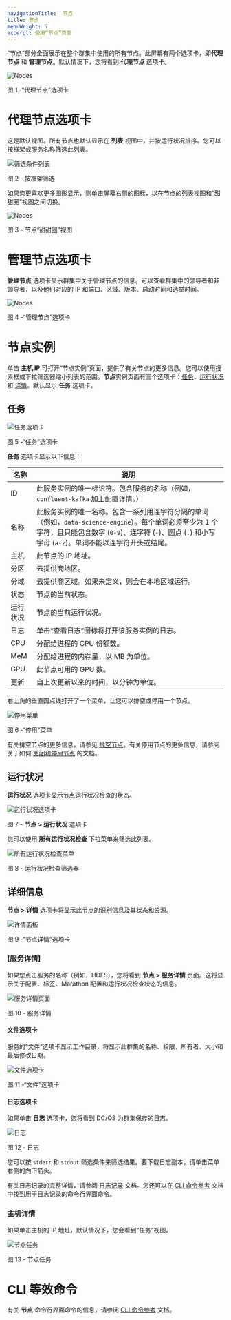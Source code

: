```yaml
---
navigationTitle:  节点
title: 节点
menuWeight: 5
excerpt: 使用“节点”页面
---
```


“节点”部分全面展示在整个群集中使用的所有节点。此屏幕有两个选项卡，即**代理节点** 和 **管理节点**。默认情况下，您将看到 **代理节点** 选项卡。

![Nodes](/mesosphere/dcos/cn/2.1/img/nodes-ee-dcos-1-12.png)

图 1 -“代理节点”选项卡

# 代理节点选项卡
这是默认视图。所有节点也默认显示在 **列表** 视图中，并按运行状况排序。您可以按框架或服务名称筛选此列表。

![筛选条件列表](/mesosphere/dcos/cn/2.1/img/GUI-Nodes-Framework-Filter-Menu.png)

图 2 - 按框架筛选

如果您更喜欢更多图形显示，则单击屏幕右侧的图标，以在节点的列表视图和“甜甜圈”视图之间切换。

![Nodes](/mesosphere/dcos/cn/2.1/img/nodes-donuts-ee-dcos-1-12.png)

图 3 - 节点“甜甜圈”视图

# 管理节点选项卡

**管理节点** 选项卡显示群集中关于管理节点的信息。可以查看群集中的领导者和非领导者，以及他们对应的 IP 和端口、区域、版本、启动时间和选举时间。

![Nodes](/mesosphere/dcos/cn/2.1/img/nodes-masters-ee-dcos-1-12.png)

图 4 -“管理节点”选项卡


# 节点实例

单击 **主机 IP** 可打开“节点实例”页面，提供了有关节点的更多信息。您可以使用搜索框或下拉筛选器缩小列表的范围。**节点**实例页面有三个选项卡：[任务](#tasks)、[运行状况](#health) 和 [详情](#details)。默认显示 **任务** 选项卡。

## 任务

![任务选项卡](/mesosphere/dcos/cn/2.1/img/GUI-Nodes-Tasks-Tab.png)

图 5 -“任务”选项卡

**任务** 选项卡显示以下信息：


| 名称 | 说明 |
|----------|-----------|
| ID | 此服务实例的唯一标识符。包含服务的名称（例如，`confluent-kafka` 加上配置详情。）  |
| 名称 | 此服务实例的唯一名称。包含一系列用连字符分隔的单词（例如，`data-science-engine`）。每个单词必须至少为 1 个字符，且只能包含数字 (`0-9`)、连字符 (`-`)、圆点 (`.`) 和小写字母 (`a-z`)。单词不能以连字符开头或结尾。     |
| 主机 | 此节点的 IP 地址。     |
| 分区 | 云提供商地区。     |
| 分域 | 云提供商区域。如果未定义，则会在本地区域运行。 |
| 状态 |  节点的当前状态。     |
| 运行状况 | 节点的当前运行状况。     |
| 日志 | 单击“查看日志”图标将打开该服务实例的日志。  |
| CPU | 分配给进程的 CPU 份额数。     |
| MeM | 分配给进程的内存量，以 MB 为单位。    |
| GPU | 此节点可用的 GPU 数。    |
| 更新 | 自上次更新以来的时间，以分钟为单位。 |

右上角的垂直圆点线打开了一个菜单，让您可以排空或停用一个节点。

![停用菜单](/mesosphere/dcos/cn/2.1/img/GUI-Nodes-Drain-Menu.png)

图 6 -“停用”菜单

有关排空节点的更多信息，请参见 [排空节点](/mesosphere/dcos/cn/2.1/administering-clusters/draining-a-node/)。有关停用节点的更多信息，请参阅关于如何 [关闭和停用节点](/mesosphere/dcos/cn/2.1/administering-clusters/delete-node/) 的文档。

## 运行状况

**运行状况** 选项卡显示节点运行状况检查的状态。

![运行状况选项卡](/mesosphere/dcos/cn/2.1/img/GUI-Nodes-Health-Tab.png)

图 7 - **节点 > 运行状况** 选项卡

您可以使用 **所有运行状况检查** 下拉菜单来筛选此列表。

![所有运行状况检查菜单](/mesosphere/dcos/cn/2.1/img/GUI-Nodes-Health-Filter.png)

图 8 - 运行状况检查筛选器

## 详细信息

**节点 > 详情** 选项卡将显示此节点的识别信息及其状态和资源。

![详情面板](/mesosphere/dcos/cn/2.1/img/GUI-Nodes-Details-Tab.png)

图 9 -“节点详情”选项卡

### [服务详情]

如果您点击服务的名称（例如，HDFS），您将看到 **节点 > 服务详情** 页面。这将显示关于配置、标签、Marathon 配置和运行状况检查状态的信息。

![服务详情页面](/mesosphere/dcos/cn/2.1/img/GUI-Nodes-Services-Details.png)
 
图 10 - 服务详情

#### 文件选项卡

服务的“文件”选项卡显示工作目录，将显示此群集的名称、权限、所有者、大小和最后修改日期。

![文件选项卡](/mesosphere/dcos/cn/2.1/img/GUI-Nodes-Services-Files.png)

图 11 -“文件”选项卡

#### 日志选项卡

如果单击 **日志** 选项卡，您将看到 DC/OS 为群集保存的日志。

![日志](/mesosphere/dcos/cn/2.1/img/GUI-Nodes-Services-Logs.png)

图 12 - 日志

您可以按 `stderr` 和 `stdout` 筛选条件来筛选结果。要下载日志副本，请单击菜单右侧的向下箭头。

有关日志记录的完整详情，请参阅 [日志记录](/mesosphere/dcos/cn/2.1/monitoring/logging/) 文档。您还可以在 [CLI 命令参考](/mesosphere/dcos/cn/2.1/cli/command-reference/dcos-node/dcos-node-log/) 文档中找到用于日志记录的命令行界面命令。

### 主机详情

如果单击主机的 IP 地址，默认情况下，您会看到“任务”视图。

![节点任务](/mesosphere/dcos/cn/2.1/img/GUI-Nodes-Tasks-Tab.png)

图 13 - 节点任务


# CLI 等效命令

有关 **节点** 命令行界面命令的信息，请参阅 [CLI 命令参考](/mesosphere/dcos/cn/2.1/cli/command-reference/dcos-node/) 文档。